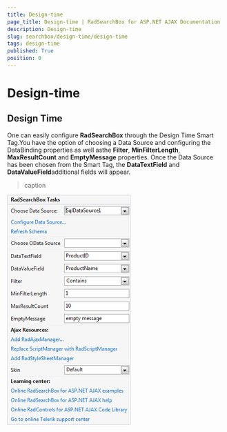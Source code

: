 ```yaml
---
title: Design-time
page_title: Design-time | RadSearchBox for ASP.NET AJAX Documentation
description: Design-time
slug: searchbox/design-time/design-time
tags: design-time
published: True
position: 0
---
```


# Design-time



## Design Time

One can easily configure **RadSearchBox** through the Design Time Smart Tag.You have the option of choosing a Data Source and configuring the DataBinding properties as well asthe **Filter**, **MinFilterLength**, **MaxResultCount** and **EmptyMessage** properties. Once the Data Source has been chosen from the Smart Tag, the **DataTextField** and **DataValueField**additional fields will appear.
>caption 

![searchbox smart tag with additional fields](images/searchbox_smart_tag_with_additional_fields.png)
